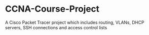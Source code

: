 # CCNA-Course-Project
A Cisco Packet Tracer project which includes routing, VLANs, DHCP servers, SSH connections and access control lists
